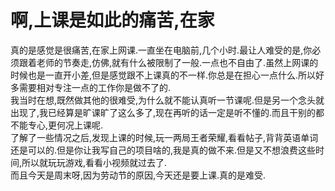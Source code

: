 # 啊,上课是如此的痛苦,在家

真的是感觉是很痛苦,在家上网课.一直坐在电脑前,几个小时.最让人难受的是,你必须跟着老师的节奏走,仿佛,就有什么被限制了一般.一点也不自由了.虽然上网课的时候也是一直开小差,但是感觉跟不上课真的不一样.你总是在担心一点什么.所以好多需要相对专注一点的工作你是做不了的.  
我当时在想,既然做其他的很难受,为什么就不能认真听一节课呢.但是另一个念头就出现了,我已经算是旷课旷了这么多了,现在再听的话一定是听不懂的.而且干别的都不能专心,更何况上课呢.  
了解了一些情况之后,发现上课的时候,玩一两局王者荣耀,看看帖子,背背英语单词还是可以的.但是你让我写自己的项目啥的,我是真的做不来.但是又不想浪费这些时间,所以就玩玩游戏,看看小视频就过去了.  
而且今天是周末呀,因为劳动节的原因,今天还是要上课.真的是难受.
